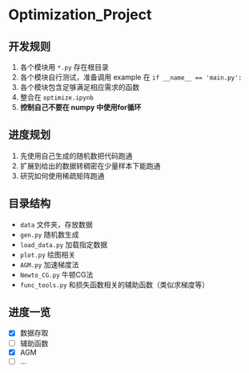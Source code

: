 # Optimization_Project

## 开发规则
1. 各个模块用 `*.py` 存在根目录
2. 各个模块自行测试，准备调用 example 在 `if __name__ == 'main.py':`
3. 各个模块包含足够满足相应需求的函数
4. 整合在 `optimize.ipynb`
5. **控制自己不要在 numpy 中使用for循环**

## 进度规划
1. 先使用自己生成的随机数把代码跑通
2. 扩展到给出的数据转稠密在少量样本下能跑通
3. 研究如何使用稀疏矩阵跑通

## 目录结构
- `data` 文件夹，存放数据
- `gen.py` 随机数生成
- `load_data.py` 加载指定数据
- `plot.py` 绘图相关
- `AGM.py` 加速梯度法
- `Newto_CG.py` 牛顿CG法
- `func_tools.py` 和损失函数相关的辅助函数（类似求梯度等）

## 进度一览
- [x] 数据存取
- [ ] 辅助函数
- [x] AGM
- [ ] ...
